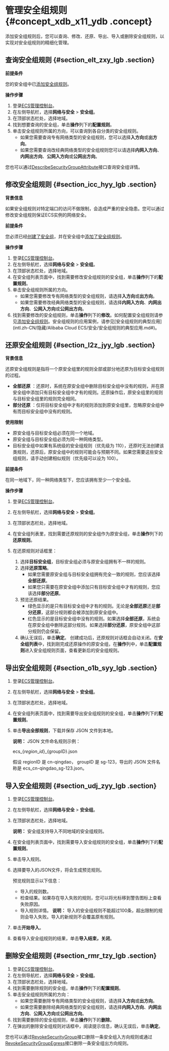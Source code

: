 # 管理安全组规则 {#concept_xdb_x11_ydb .concept}

添加安全组规则后，您可以查询、修改、还原、导出、导入或删除安全组规则，以实现对安全组规则的精细化管理。

## 查询安全组规则 {#section_elt_zxy_lgb .section}

 **前提条件** 

您的安全组中已[添加安全组规则](intl.zh-CN/安全/安全组/添加安全组规则.md#)。

 **操作步骤** 

1.  登录[ECS管理控制台](https://ecs.console.aliyun.com)。
2.  在左侧导航栏，选择**网络与安全** \> **安全组**。
3.  在顶部状态栏处，选择地域。
4.  找到想要查询的安全组，单击**操作**列下的**配置规则**。
5.  单击安全组规则所属的方向，可以查询到各自分类的安全组规则。
    -   如果您需要查询专有网络类型的安全组规则，您可以选择**入方向**或**出方向**。
    -   如果您需要查询改经典网络类型的安全组规则您可以请选择**内网入方向**、**内网出方向**、**公网入方向**或**公网出方向**。

您也可以通过[DescribeSecurityGroupAttribute](../intl.zh-CN/API参考/安全组/DescribeSecurityGroupAttribute.md#)接口查询安全组详情。

## 修改安全组规则 {#section_icc_hyy_lgb .section}

 **背景信息** 

如果安全组规则对特定端口的访问不做限制，会造成严重的安全隐患。您可以通过修改安全组规则保证ECS实例的网络安全。

 **前提条件** 

您必须已经[创建了安全组](intl.zh-CN/安全/安全组/创建安全组.md#)，并在安全组中[添加了安全组规则](intl.zh-CN/安全/安全组/添加安全组规则.md#)。

 **操作步骤** 

1.  登录[ECS管理控制台](https://ecs.console.aliyun.com)。
2.  在左侧导航栏，选择**网络与安全** \> **安全组**。
3.  在顶部状态栏处，选择地域。
4.  在安全组列表页面中，找到需要修改安全组规则的安全组，单击**操作**列下的**配置规则**。
5.  单击安全组规则所属的方向。
    -   如果您需要修改专有网络类型的安全组规则，请选择**入方向**或**出方向**。
    -   如果您需要修改经典网络类型的安全组规则，请选择**内网入方向**、**内网出方向**、**公网入方向**或**公网出方向**。
6.  找到需要修改的安全组规则，单击**操作**列下的**修改**。如何配置安全组规则请参见[添加安全组规则](intl.zh-CN/安全/安全组/添加安全组规则.md#ul_vpc_qwz_xdb)。安全组规则的应用案例，请参见[安全组规则的典型应用](intl.zh-CN/隐藏/Alibaba Cloud ECS/安全/安全组规则的典型应用.md#)。

## 还原安全组规则 {#section_l2z_jyy_lgb .section}

 **背景信息** 

还原安全组规则是指将一个原安全组里的规则全部或部分地还原为目标安全组规则的过程。

-   **全部还原** ：还原时，系统在原安全组中删除目标安全组中没有的规则，并在原安全组中添加只有目标安全组中才有的规则。还原操作后，原安全组里的规则与目标安全组里的规则完全相同。
-   **部分还原** ：仅将目标安全组中才有的规则添加到原安全组里，忽略原安全组中有而目标安全组中没有的规则。

 **使用限制** 

-   原安全组与目标安全组必须在同一个地域。
-   原安全组与目标安全组必须为同一种网络类型。
-   目标安全组中如果有系统级的安全组规则（优先级为 110），还原时无法创建该类规则，还原后，原安全组中的规则可能会与预期不同。如果您需要这些安全组规则，请手动创建相似规则（优先级可以设为 100）。

 **前提条件** 

在同一地域下，同一种网络类型下，您应该拥有至少一个安全组。

 **操作步骤** 

1.  登录[ECS管理控制台](https://ecs.console.aliyun.com)。
2.  在左侧导航栏，选择**网络与安全** \> **安全组**。
3.  在顶部状态栏处，选择地域。
4.  在安全组列表里，找到需要还原规则的安全组作为原安全组，单击**操作**列下的**还原规则**。
5.  在还原规则对话框里：

    1.  选择**目标安全组**，目标安全组必须与原安全组拥有不一样的规则。
    2.  选择**还原策略**。
        -   如果您需要原安全组与目标安全组拥有完全一致的规则，您应该选择**全部还原**。
        -   如果您只需要在原安全组中添加只有目标安全组中才有的规则，您应该选择**部分还原**。
    3.  预览还原结果。
        -   绿色显示的是只有目标安全组中才有的规则。无论是**全部还原**还是**部分还原**，这部分规则都会被添加到原安全组中。
        -   红色显示的是目标安全组中没有的规则。如果选择**全部还原**，系统会在原安全组中删除这部分规则。如果选择**部分还原**，原安全组中这部分规则仍会保留。
    4.  确认无误后，单击**确定**。
    创建成功后，还原规则对话框会自动关闭。在**安全组列表**中，找到刚完成还原操作的原安全组，在**操作**列中，单击**配置规则**进入安全组规则页面，查看更新后的安全组规则。


## 导出安全组规则 {#section_o1b_syy_lgb .section}

1.  登录[ECS管理控制台](https://ecs.console.aliyun.com)。
2.  在左侧导航栏，选择**网络与安全** \> **安全组**。
3.  在顶部状态栏处，选择地域。
4.  在安全组列表页面中，找到需要导出安全组规则的安全组，单击**操作**列下的**配置规则**。
5.  单击**导出全部规则**，下载并保存 JSON 文件到本地。

    **说明：** JSON 文件命名规则示例：

    ecs\_$\{region\_id\}\_$\{groupID\}.json

    假设 regionID 是 cn-qingdao， groupID 是 sg-123，导出的 JSON 文件名称是 ecs\_cn-qingdao\_sg-123.json。


## 导入安全组规则 {#section_udj_zyy_lgb .section}

1.  登录[ECS管理控制台](https://ecs.console.aliyun.com)。
2.  在左侧导航栏，选择**网络与安全** \> **安全组**。
3.  在顶部状态栏处，选择地域。

    **说明：** 安全组支持导入不同地域的安全组规则。

4.  在安全组列表页面中，找到需要导入安全组规则的安全组，单击**操作**列下的**配置规则**。
5.  单击导入规则。
6.  选择要导入的JSON文件，将会生成预览规则。

    预览规则显示以下信息：

    -   导入的规则数。
    -   检查结果。如果存在导入失败的规则，您可以将光标移到警告图标上查看失败原因。
    -   导入规则详情。
    **说明：** 导入的安全组规则不能超过100条，超出限制的规则会导入失败。导入的新规则不会覆盖原有规则。

7.  单击**开始导入**。
8.  查看导入安全组规则的结果，单击**导入结束，关闭**。

## 删除安全组规则 {#section_rmr_tzy_lgb .section}

1.  登录[ECS管理控制台](https://ecs.console.aliyun.com)。
2.  在左侧导航栏，选择**网络与安全** \> **安全组**。
3.  在顶部状态栏处，选择地域。
4.  找到需要删除规则的安全组，单击**操作**列下的**配置规则**。
5.  单击安全组规则所属的方向：
    -   如果您需要删除专有网络类型的安全组规则，请选择**入方向**或**出方向**。
    -   如果您需要删除经典网络类型的安全组规则，请选择**内网入方向**、**内网出方向**、**公网入方向**或**公网出方向**。
6.  找到需要删除的安全组规则，单击**操作**列下的**删除**。
7.  在弹出的删除安全组规则对话框中，阅读提示信息，确认无误后，单击**确定**。

您也可以通过[RevokeSecurityGroup](../intl.zh-CN/API参考/安全组/RevokeSecurityGroup.md#)接口删除一条安全组入方向规则或通过[RevokeSecurityGroupEgress](../intl.zh-CN/API参考/安全组/RevokeSecurityGroupEgress.md#)接口删除一条安全组出方向规则。

